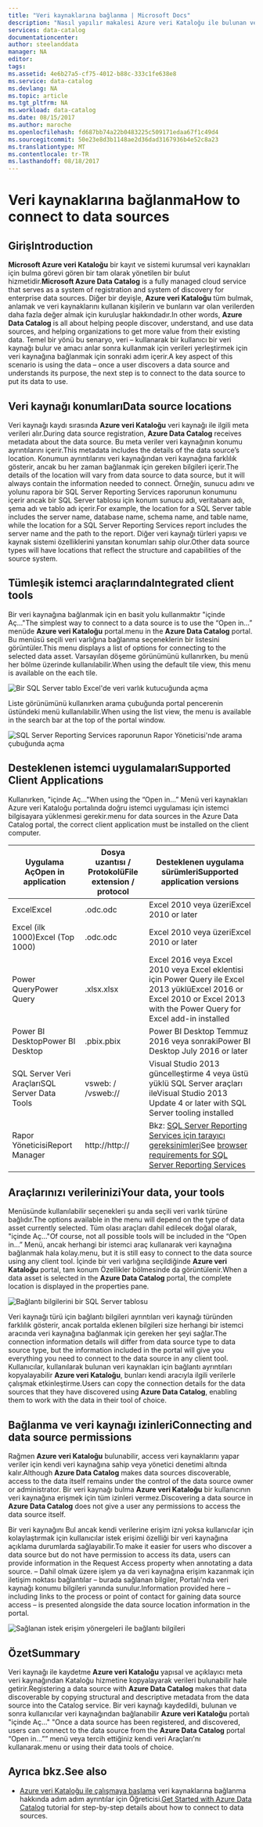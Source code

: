```yaml
---
title: "Veri kaynaklarına bağlanma | Microsoft Docs"
description: "Nasıl yapılır makalesi Azure veri Kataloğu ile bulunan veri kaynaklarına bağlanmak nasıl vurgulama."
services: data-catalog
documentationcenter: 
author: steelanddata
manager: NA
editor: 
tags: 
ms.assetid: 4e6b27a5-cf75-4012-b88c-333c1fe638e8
ms.service: data-catalog
ms.devlang: NA
ms.topic: article
ms.tgt_pltfrm: NA
ms.workload: data-catalog
ms.date: 08/15/2017
ms.author: maroche
ms.openlocfilehash: fd687bb74a22b0483225c509171edaa67f1c49d4
ms.sourcegitcommit: 50e23e8d3b1148ae2d36dad3167936b4e52c8a23
ms.translationtype: MT
ms.contentlocale: tr-TR
ms.lasthandoff: 08/18/2017
---
```

# <a name="how-to-connect-to-data-sources"></a><span data-ttu-id="a57f5-103">Veri kaynaklarına bağlanma</span><span class="sxs-lookup"><span data-stu-id="a57f5-103">How to connect to data sources</span></span>
## <a name="introduction"></a><span data-ttu-id="a57f5-104">Giriş</span><span class="sxs-lookup"><span data-stu-id="a57f5-104">Introduction</span></span>
<span data-ttu-id="a57f5-105">**Microsoft Azure veri Kataloğu** bir kayıt ve sistemi kurumsal veri kaynakları için bulma görevi gören bir tam olarak yönetilen bir bulut hizmetidir.</span><span class="sxs-lookup"><span data-stu-id="a57f5-105">**Microsoft Azure Data Catalog** is a fully managed cloud service that serves as a system of registration and system of discovery for enterprise data sources.</span></span> <span data-ttu-id="a57f5-106">Diğer bir deyişle, **Azure veri Kataloğu** tüm bulmak, anlamak ve veri kaynaklarını kullanan kişilerin ve bunların var olan verilerden daha fazla değer almak için kuruluşlar hakkındadır.</span><span class="sxs-lookup"><span data-stu-id="a57f5-106">In other words, **Azure Data Catalog** is all about helping people discover, understand, and use data sources, and helping organizations to get more value from their existing data.</span></span> <span data-ttu-id="a57f5-107">Temel bir yönü bu senaryo, veri – kullanarak bir kullanıcı bir veri kaynağı bulur ve amacı anlar sonra kullanmak için verileri yerleştirmek için veri kaynağına bağlanmak için sonraki adım içerir.</span><span class="sxs-lookup"><span data-stu-id="a57f5-107">A key aspect of this scenario is using the data – once a user discovers a data source and understands its purpose, the next step is to connect to the data source to put its data to use.</span></span>

## <a name="data-source-locations"></a><span data-ttu-id="a57f5-108">Veri kaynağı konumları</span><span class="sxs-lookup"><span data-stu-id="a57f5-108">Data source locations</span></span>
<span data-ttu-id="a57f5-109">Veri kaynağı kaydı sırasında **Azure veri Kataloğu** veri kaynağı ile ilgili meta verileri alır.</span><span class="sxs-lookup"><span data-stu-id="a57f5-109">During data source registration, **Azure Data Catalog** receives metadata about the data source.</span></span> <span data-ttu-id="a57f5-110">Bu meta veriler veri kaynağının konumu ayrıntılarını içerir.</span><span class="sxs-lookup"><span data-stu-id="a57f5-110">This metadata includes the details of the data source’s location.</span></span> <span data-ttu-id="a57f5-111">Konumun ayrıntılarını veri kaynağından veri kaynağına farklılık gösterir, ancak bu her zaman bağlanmak için gereken bilgileri içerir.</span><span class="sxs-lookup"><span data-stu-id="a57f5-111">The details of the location will vary from data source to data source, but it will always contain the information needed to connect.</span></span> <span data-ttu-id="a57f5-112">Örneğin, sunucu adını ve yolunu rapora bir SQL Server Reporting Services raporunun konumunu içerir ancak bir SQL Server tablosu için konum sunucu adı, veritabanı adı, şema adı ve tablo adı içerir.</span><span class="sxs-lookup"><span data-stu-id="a57f5-112">For example, the location for a SQL Server table includes the server name, database name, schema name, and table name, while the location for a SQL Server Reporting Services report includes the server name and the path to the report.</span></span> <span data-ttu-id="a57f5-113">Diğer veri kaynağı türleri yapısı ve kaynak sistemi özelliklerini yansıtan konumları sahip olur.</span><span class="sxs-lookup"><span data-stu-id="a57f5-113">Other data source types will have locations that reflect the structure and capabilities of the source system.</span></span>

## <a name="integrated-client-tools"></a><span data-ttu-id="a57f5-114">Tümleşik istemci araçlarında</span><span class="sxs-lookup"><span data-stu-id="a57f5-114">Integrated client tools</span></span>
<span data-ttu-id="a57f5-115">Bir veri kaynağına bağlanmak için en basit yolu kullanmaktır "içinde Aç..."</span><span class="sxs-lookup"><span data-stu-id="a57f5-115">The simplest way to connect to a data source is to use the “Open in…”</span></span> <span data-ttu-id="a57f5-116">menüde **Azure veri Kataloğu** portal.</span><span class="sxs-lookup"><span data-stu-id="a57f5-116">menu in the **Azure Data Catalog** portal.</span></span> <span data-ttu-id="a57f5-117">Bu menüsü seçili veri varlığına bağlanma seçeneklerin bir listesini görüntüler.</span><span class="sxs-lookup"><span data-stu-id="a57f5-117">This menu displays a list of options for connecting to the selected data asset.</span></span>
<span data-ttu-id="a57f5-118">Varsayılan döşeme görünümünü kullanırken, bu menü her bölme üzerinde kullanılabilir.</span><span class="sxs-lookup"><span data-stu-id="a57f5-118">When using the default tile view, this menu is available on the each tile.</span></span>

 ![Bir SQL Server tablo Excel'de veri varlık kutucuğunda açma](./media/data-catalog-how-to-connect/data-catalog-how-to-connect1.png)

<span data-ttu-id="a57f5-120">Liste görünümünü kullanırken arama çubuğunda portal pencerenin üstündeki menü kullanılabilir.</span><span class="sxs-lookup"><span data-stu-id="a57f5-120">When using the list view, the menu is available in the search bar at the top of the portal window.</span></span>

 ![SQL Server Reporting Services raporunun Rapor Yöneticisi'nde arama çubuğunda açma](./media/data-catalog-how-to-connect/data-catalog-how-to-connect2.png)

## <a name="supported-client-applications"></a><span data-ttu-id="a57f5-122">Desteklenen istemci uygulamaları</span><span class="sxs-lookup"><span data-stu-id="a57f5-122">Supported Client Applications</span></span>
<span data-ttu-id="a57f5-123">Kullanırken, "içinde Aç..."</span><span class="sxs-lookup"><span data-stu-id="a57f5-123">When using the “Open in…”</span></span> <span data-ttu-id="a57f5-124">Menü veri kaynakları Azure veri Kataloğu portalında doğru istemci uygulaması için istemci bilgisayara yüklenmesi gerekir.</span><span class="sxs-lookup"><span data-stu-id="a57f5-124">menu for data sources in the Azure Data Catalog portal, the correct client application must be installed on the client computer.</span></span>

| <span data-ttu-id="a57f5-125">Uygulama Aç</span><span class="sxs-lookup"><span data-stu-id="a57f5-125">Open in application</span></span> | <span data-ttu-id="a57f5-126">Dosya uzantısı / Protokolü</span><span class="sxs-lookup"><span data-stu-id="a57f5-126">File extension / protocol</span></span> | <span data-ttu-id="a57f5-127">Desteklenen uygulama sürümleri</span><span class="sxs-lookup"><span data-stu-id="a57f5-127">Supported application versions</span></span> |
| --- | --- | --- |
| <span data-ttu-id="a57f5-128">Excel</span><span class="sxs-lookup"><span data-stu-id="a57f5-128">Excel</span></span> |<span data-ttu-id="a57f5-129">.odc</span><span class="sxs-lookup"><span data-stu-id="a57f5-129">.odc</span></span> |<span data-ttu-id="a57f5-130">Excel 2010 veya üzeri</span><span class="sxs-lookup"><span data-stu-id="a57f5-130">Excel 2010 or later</span></span> |
| <span data-ttu-id="a57f5-131">Excel (ilk 1000)</span><span class="sxs-lookup"><span data-stu-id="a57f5-131">Excel (Top 1000)</span></span> |<span data-ttu-id="a57f5-132">.odc</span><span class="sxs-lookup"><span data-stu-id="a57f5-132">.odc</span></span> |<span data-ttu-id="a57f5-133">Excel 2010 veya üzeri</span><span class="sxs-lookup"><span data-stu-id="a57f5-133">Excel 2010 or later</span></span> |
| <span data-ttu-id="a57f5-134">Power Query</span><span class="sxs-lookup"><span data-stu-id="a57f5-134">Power Query</span></span> |<span data-ttu-id="a57f5-135">.xlsx</span><span class="sxs-lookup"><span data-stu-id="a57f5-135">.xlsx</span></span> |<span data-ttu-id="a57f5-136">Excel 2016 veya Excel 2010 veya Excel eklentisi için Power Query ile Excel 2013 yüklü</span><span class="sxs-lookup"><span data-stu-id="a57f5-136">Excel 2016 or Excel 2010 or Excel 2013 with the Power Query for Excel add-in installed</span></span> |
| <span data-ttu-id="a57f5-137">Power BI Desktop</span><span class="sxs-lookup"><span data-stu-id="a57f5-137">Power BI Desktop</span></span> |<span data-ttu-id="a57f5-138">.pbix</span><span class="sxs-lookup"><span data-stu-id="a57f5-138">.pbix</span></span> |<span data-ttu-id="a57f5-139">Power BI Desktop Temmuz 2016 veya sonraki</span><span class="sxs-lookup"><span data-stu-id="a57f5-139">Power BI Desktop July 2016 or later</span></span> |
| <span data-ttu-id="a57f5-140">SQL Server Veri Araçları</span><span class="sxs-lookup"><span data-stu-id="a57f5-140">SQL Server Data Tools</span></span> |<span data-ttu-id="a57f5-141">vsweb: / /</span><span class="sxs-lookup"><span data-stu-id="a57f5-141">vsweb://</span></span> |<span data-ttu-id="a57f5-142">Visual Studio 2013 güncelleştirme 4 veya üstü yüklü SQL Server araçları ile</span><span class="sxs-lookup"><span data-stu-id="a57f5-142">Visual Studio 2013 Update 4 or later with SQL Server tooling installed</span></span> |
| <span data-ttu-id="a57f5-143">Rapor Yöneticisi</span><span class="sxs-lookup"><span data-stu-id="a57f5-143">Report Manager</span></span> |<span data-ttu-id="a57f5-144">http://</span><span class="sxs-lookup"><span data-stu-id="a57f5-144">http://</span></span> |<span data-ttu-id="a57f5-145">Bkz: [SQL Server Reporting Services için tarayıcı gereksinimleri](https://technet.microsoft.com/en-us/library/ms156511.aspx)</span><span class="sxs-lookup"><span data-stu-id="a57f5-145">See [browser requirements for SQL Server Reporting Services](https://technet.microsoft.com/en-us/library/ms156511.aspx)</span></span> |

## <a name="your-data-your-tools"></a><span data-ttu-id="a57f5-146">Araçlarınızı verilerinizi</span><span class="sxs-lookup"><span data-stu-id="a57f5-146">Your data, your tools</span></span>
<span data-ttu-id="a57f5-147">Menüsünde kullanılabilir seçenekleri şu anda seçili veri varlık türüne bağlıdır.</span><span class="sxs-lookup"><span data-stu-id="a57f5-147">The options available in the menu will depend on the type of data asset currently selected.</span></span> <span data-ttu-id="a57f5-148">Tüm olası araçları dahil edilecek doğal olarak, "içinde Aç..."</span><span class="sxs-lookup"><span data-stu-id="a57f5-148">Of course, not all possible tools will be included in the “Open in…”</span></span> <span data-ttu-id="a57f5-149">Menü, ancak herhangi bir istemci araç kullanarak veri kaynağına bağlanmak hala kolay.</span><span class="sxs-lookup"><span data-stu-id="a57f5-149">menu, but it is still easy to connect to the data source using any client tool.</span></span> <span data-ttu-id="a57f5-150">İçinde bir veri varlığına seçildiğinde **Azure veri Kataloğu** portal, tam konum Özellikler bölmesinde da görüntülenir.</span><span class="sxs-lookup"><span data-stu-id="a57f5-150">When a data asset is selected in the **Azure Data Catalog** portal, the complete location is displayed in the properties pane.</span></span>

 ![Bağlantı bilgilerini bir SQL Server tablosu](./media/data-catalog-how-to-connect/data-catalog-how-to-connect3.png)

<span data-ttu-id="a57f5-152">Veri kaynağı türü için bağlantı bilgileri ayrıntıları veri kaynağı türünden farklılık gösterir, ancak portalda eklenen bilgileri size herhangi bir istemci aracında veri kaynağına bağlanmak için gereken her şeyi sağlar.</span><span class="sxs-lookup"><span data-stu-id="a57f5-152">The connection information details will differ from data source type to data source type, but the information included in the portal will give you everything you need to connect to the data source in any client tool.</span></span> <span data-ttu-id="a57f5-153">Kullanıcılar, kullanılarak bulunan veri kaynakları için bağlantı ayrıntıları kopyalayabilir **Azure veri Kataloğu**, bunları kendi aracıyla ilgili verilerle çalışmak etkinleştirme.</span><span class="sxs-lookup"><span data-stu-id="a57f5-153">Users can copy the connection details for the data sources that they have discovered using **Azure Data Catalog**, enabling them to work with the data in their tool of choice.</span></span>

## <a name="connecting-and-data-source-permissions"></a><span data-ttu-id="a57f5-154">Bağlanma ve veri kaynağı izinleri</span><span class="sxs-lookup"><span data-stu-id="a57f5-154">Connecting and data source permissions</span></span>
<span data-ttu-id="a57f5-155">Rağmen **Azure veri Kataloğu** bulunabilir, access veri kaynaklarını yapar veriler için kendi veri kaynağına sahip veya yönetici denetimi altında kalır.</span><span class="sxs-lookup"><span data-stu-id="a57f5-155">Although **Azure Data Catalog** makes data sources discoverable, access to the data itself remains under the control of the data source owner or administrator.</span></span> <span data-ttu-id="a57f5-156">Bir veri kaynağı bulma **Azure veri Kataloğu** bir kullanıcının veri kaynağına erişmek için tüm izinleri vermez.</span><span class="sxs-lookup"><span data-stu-id="a57f5-156">Discovering a data source in **Azure Data Catalog** does not give a user any permissions to access the data source itself.</span></span>

<span data-ttu-id="a57f5-157">Bir veri kaynağını Bul ancak kendi verilerine erişim izni yoksa kullanıcılar için kolaylaştırmak için kullanıcılar istek erişimi özelliği bir veri kaynağına açıklama durumlarda sağlayabilir.</span><span class="sxs-lookup"><span data-stu-id="a57f5-157">To make it easier for users who discover a data source but do not have permission to access its data, users can provide information in the Request Access property when annotating a data source.</span></span> <span data-ttu-id="a57f5-158">– Dahil olmak üzere işlem ya da veri kaynağına erişim kazanmak için iletişim noktası bağlantılar – burada sağlanan bilgiler, Portalı'nda veri kaynağı konumu bilgileri yanında sunulur.</span><span class="sxs-lookup"><span data-stu-id="a57f5-158">Information provided here – including links to the process or point of contact for gaining data source access – is presented alongside the data source location information in the portal.</span></span>

 ![Sağlanan istek erişim yönergeleri ile bağlantı bilgileri](./media/data-catalog-how-to-connect/data-catalog-how-to-connect4.png)

## <a name="summary"></a><span data-ttu-id="a57f5-160">Özet</span><span class="sxs-lookup"><span data-stu-id="a57f5-160">Summary</span></span>
<span data-ttu-id="a57f5-161">Veri kaynağı ile kaydetme **Azure veri Kataloğu** yapısal ve açıklayıcı meta veri kaynağından Kataloğu hizmetine kopyalayarak verileri bulunabilir hale getirir.</span><span class="sxs-lookup"><span data-stu-id="a57f5-161">Registering a data source with **Azure Data Catalog** makes that data discoverable by copying structural and descriptive metadata from the data source into the Catalog service.</span></span> <span data-ttu-id="a57f5-162">Bir veri kaynağı kaydedildi, bulunan ve sonra kullanıcılar veri kaynağından bağlanabilir **Azure veri Kataloğu** portalı "içinde Aç..." "</span><span class="sxs-lookup"><span data-stu-id="a57f5-162">Once a data source has been registered, and discovered, users can connect to the data source from the **Azure Data Catalog** portal “Open in…””</span></span> <span data-ttu-id="a57f5-163">menü veya tercih ettiğiniz kendi veri Araçları'nı kullanarak.</span><span class="sxs-lookup"><span data-stu-id="a57f5-163">menu or using their data tools of choice.</span></span>

## <a name="see-also"></a><span data-ttu-id="a57f5-164">Ayrıca bkz.</span><span class="sxs-lookup"><span data-stu-id="a57f5-164">See also</span></span>
* <span data-ttu-id="a57f5-165">[Azure veri Kataloğu ile çalışmaya başlama](data-catalog-get-started.md) veri kaynaklarına bağlanma hakkında adım adım ayrıntılar için Öğreticisi.</span><span class="sxs-lookup"><span data-stu-id="a57f5-165">[Get Started with Azure Data Catalog](data-catalog-get-started.md) tutorial for step-by-step details about how to connect to data sources.</span></span>
